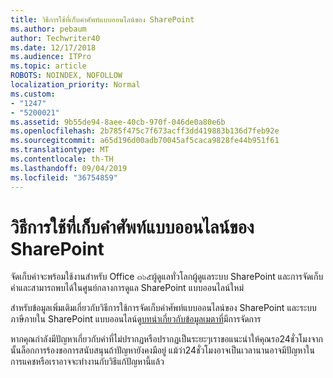 ```yaml
---
title: วิธีการใช้ที่เก็บคำศัพท์แบบออนไลน์ของ SharePoint
ms.author: pebaum
author: Techwriter40
ms.date: 12/17/2018
ms.audience: ITPro
ms.topic: article
ROBOTS: NOINDEX, NOFOLLOW
localization_priority: Normal
ms.custom:
- "1247"
- "5200021"
ms.assetid: 9b55de94-8aee-40cb-970f-046de0a80e6b
ms.openlocfilehash: 2b785f475c7f673acff3dd419883b136d7feb92e
ms.sourcegitcommit: a65d196d00adb70045af5caca9828fe44b951f61
ms.translationtype: MT
ms.contentlocale: th-TH
ms.lasthandoff: 09/04/2019
ms.locfileid: "36754859"
---
```

# <a name="how-to-use-the-sharepoint-online-term-store"></a>วิธีการใช้ที่เก็บคำศัพท์แบบออนไลน์ของ SharePoint

จัดเก็บคำจะพร้อมใช้งานสำหรับ Office ๓๖๕ผู้ดูแลทั่วโลกผู้ดูแลระบบ SharePoint และการจัดเก็บคำและสามารถพบได้ในศูนย์กลางการดูแล SharePoint แบบออนไลน์ใหม่
  
สำหรับข้อมูลเพิ่มเติมเกี่ยวกับวิธีการใช้การจัดเก็บคำศัพท์แบบออนไลน์ของ SharePoint และระบบภาษีภายใน SharePoint แบบออนไลน์ดู[บทนำเกี่ยวกับข้อมูลเมตาที่](https://go.microsoft.com/fwlink/?linkid=2044674&amp;clcid=0x409)มีการจัดการ
  
หากคุณกำลังมีปัญหาเกี่ยวกับคำที่ไม่ปรากฏหรือปรากฏเป็นระยะๆเราขอแนะนำให้คุณรอ24ชั่วโมงจากนั้นล็อกการร้องขอการสนับสนุนถ้าปัญหายังคงมีอยู่ แม้ว่า24ชั่วโมงอาจเป็นเวลานานอาจมีปัญหาในการแคชหรือเราอาจจะทำงานกับวิธีแก้ปัญหานี้แล้ว
  